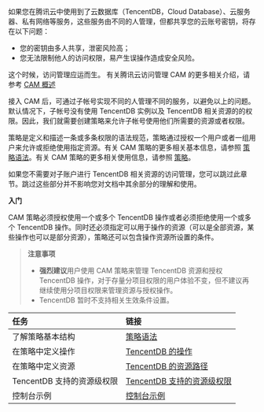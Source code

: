 如果您在腾讯云中使用到了云数据库（TencentDB，Cloud Database）、云服务器、私有网络等服务，这些服务由不同的人管理，但都共享您的云账号密钥，将存在以下问题：

- 您的密钥由多人共享，泄密风险高；
- 您无法限制他人的访问权限，易产生误操作造成安全风险。

这个时候，访问管理应运而生。
有关腾讯云访问管理 CAM 的更多相关介绍，请参考 [CAM 概述](https://intl.cloud.tencent.com/document/product/598/10583)

接入 CAM 后，可通过子帐号实现不同的人管理不同的服务，以避免以上的问题。默认情况下，子帐号没有使用 TencentDB 实例以及 TencentDB 相关资源的的权限。因此，我们就需要创建策略来允许子帐号使用他们所需要的资源或者权限。

策略是定义和描述一条或多条权限的语法规范，策略通过授权一个用户或者一组用户来允许或拒绝使用指定资源。有关 CAM 策略的更多相关基本信息，请参照 [策略语法](https://intl.cloud.tencent.com/document/product/598/10603)。有关 CAM 策略的更多相关使用信息，请参照 [策略](https://intl.cloud.tencent.com/document/product/598/10601)。

如果您不需要对子账户进行 TencentDB 相关资源的访问管理，您可以跳过此章节。跳过这些部分并不影响您对文档中其余部分的理解和使用。

**入门**

CAM 策略必须授权使用一个或多个 TencentDB 操作或者必须拒绝使用一个或多个 TencentDB 操作。同时还必须指定可以用于操作的资源（可以是全部资源，某些操作也可以是部分资源），策略还可以包含操作资源所设置的条件。

>**注意事项**
> - **强烈建议**用户使用 CAM 策略来管理 TencentDB 资源和授权 TencentDB 操作，对于存量分项目权限的用户体验不变，但不建议再继续使用分项目权限来管理资源与授权操作。
> - TencentDB 暂时不支持相关生效条件设置。

| 任务 | 链接 | 
|:---------|:---------|
|了解策略基本结构|[策略语法](https://cloud.tencent.com/document/product/236/14466?lang=cn/#celueyufa)|
|在策略中定义操作| [TencentDB 的操作](https://cloud.tencent.com/document/product/236/14466?lang=cn/#caozuo) | 
|在策略中定义资源|[TencentDB 的资源路径](https://cloud.tencent.com/document/product/236/14466?lang=cn/#ziyuanlujing)|
|TencentDB 支持的资源级权限|[TencentDB 支持的资源级权限](https://cloud.tencent.com/document/product/236/14467?lang=cn)|
|控制台示例|[控制台示例](https://cloud.tencent.com/document/product/236/14468?lang=cn)|
